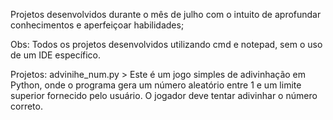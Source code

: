 Projetos desenvolvidos durante o mês de julho com o intuito de aprofundar conhecimentos e aperfeiçoar habilidades;

Obs: Todos os projetos desenvolvidos utilizando cmd e notepad, sem o uso de um IDE específico.

Projetos:
advinihe_num.py > Este é um jogo simples de adivinhação em Python, onde o programa gera um número aleatório entre 1 e um limite superior 
fornecido pelo usuário. O jogador deve tentar adivinhar o número correto.
